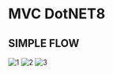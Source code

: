 # MVC DotNET8
## SIMPLE FLOW

![1](https://github.com/AbhinavPatel0208/InventoryMng/assets/71115461/9c93d055-b274-44d3-9884-87a35e0dbe22)
![2](https://github.com/AbhinavPatel0208/InventoryMng/assets/71115461/34720166-a743-49b4-9c3e-cae88429fb39)
![3](https://github.com/AbhinavPatel0208/InventoryMng/assets/71115461/779c8841-ad91-4086-b5da-4cac0339e786)
